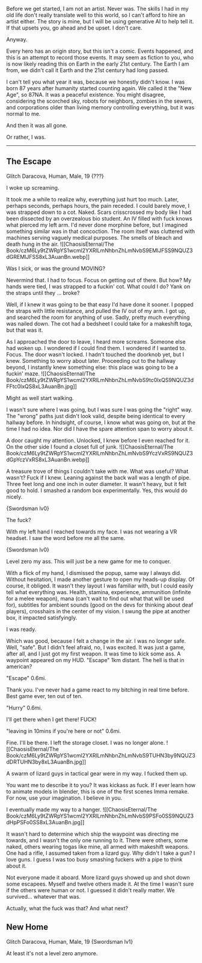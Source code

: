 Before we get started, I am not an artist. Never was. The skills I had in my old life don't really translate well to this world, so I can't afford to hire an artist either. The story is mine, but I will be using generative AI to help tell it. If that upsets you, go ahead and be upset. I don't care.

Anyway.

Every hero has an origin story, but this isn't a comic. Events happened, and this is an attempt to record those events. It may seem as fiction to you, who is now likely reading this on Earth in the early 21st century. The Earth I am from, we didn't call it Earth and the 21st century had long passed.

I can't tell you what year it was, because we honestly didn't know. I was born 87 years after humanity started counting again. We called it the "New Age", so 87NA. It was a peaceful existence. You might disagree, considering the scorched sky, robots for neighbors, zombies in the sewers, and corporations older than living memory controlling everything, but it was normal to me.

And then it was all gone.

Or rather, I was.

---
## The Escape
Glitch Daracova, Human, Male, 19
{???}

I woke up screaming.

It took me a while to realize why, everything just hurt too much. Later, perhaps seconds, perhaps hours, the pain receded. I could barely move, I was strapped down to a cot. Naked. Scars crisscrossed my body like I had been dissected by an overzealous bio student. An IV filled with fuck knows what pierced my left arm. I'd never done morphine before, but I imagined something similar was in that concoction. The room itself was cluttered with machines serving vaguely medical purposes. The smells of bleach and death hung in the air.
![[ChaosisEternal/The Book/czM6Ly9tZWRpYS1wcml2YXRlLmNhbnZhLmNvbS9EMlJFSS9NQUZ3dGREMlJFSS8xL3AuanBn.webp]]

Was I sick, or was the ground MOVING?

Nevermind that. I had to focus. Focus on getting out of there. But how? My hands were tied, I was strapped to a fuckin' cot. What could I do? Yank on the straps until they ... broke?

Well, if I knew it was going to be that easy I'd have done it sooner. I popped the straps with little resistance, and pulled the IV out of my arm. I got up, and searched the room for anything of use. Sadly, pretty much everything was nailed down. The cot had a bedsheet I could take for a makeshift toga, but that was it.

As I approached the door to leave, I heard more screams. Someone else had woken up. I wondered if I could find them. I wondered if I wanted to. Focus. The door wasn't locked. I hadn't touched the doorknob yet, but I knew. Something to worry about later. Proceeding out to the hallway beyond, I instantly knew something else: this place was going to be a fuckin' maze.
![[ChaosisEternal/The Book/czM6Ly9tZWRpYS1wcml2YXRlLmNhbnZhLmNvbS9tc0lxQS9NQUZ3dFFtc0lxQS8xL3AuanBn.jpg]]

Might as well start walking.

I wasn't sure where I was going, but I was sure I was going the "right" way. The "wrong" paths just didn't look valid, despite being identical to every hallway before. In hindsight, of course, I know what was going on, but at the time I had no idea. Nor did I have the spare attention span to worry about it.

A door caught my attention. Unlocked, I knew before I even reached for it. On the other side I found a closet full of junk.
![[ChaosisEternal/The Book/czM6Ly9tZWRpYS1wcml2YXRlLmNhbnZhLmNvbS9YczVxRS9NQUZ3dGpYczVxRS8xL3AuanBn.webp]]

A treasure trove of things I couldn't take with me. What was useful? What wasn't? Fuck if I knew. Leaning against the back wall was a length of pipe. Three feet long and one inch in outer diameter. It wasn't heavy, but it felt good to hold. I smashed a random box experimentally. Yes, this would do nicely.

{Swordsman lv0}

The fuck?

With my left hand I reached towards my face. I was not wearing a VR headset. I saw the word before me all the same.

{Swordsman lv0}

Level zero my ass. This will just be a new game for me to conquer.

With a flick of my hand, I dismissed the popup, same way I always did. Without hesitation, I made another gesture to open my heads-up display. Of course, it obliged. It wasn't they layout I was familiar with, but I could easily tell what everything was. Health, stamina, experience, ammunition (infinite for a melee weapon), mana (can't wait to find out what that will be used for), subtitles for ambient sounds (good on the devs for thinking about deaf players), crosshairs in the center of my vision. I swung the pipe at another box, it impacted satisfyingly.

I was ready.

Which was good, because I felt a change in the air. I was no longer safe. Well, "safe". But I didn't feel afraid, no, I was excited. It was just a game, after all, and I just got my first weapon. It was time to kick some ass. A waypoint appeared on my HUD. "Escape" 1km distant. The hell is that in american?

"Escape" 0.6mi.

Thank you. I've never had a game react to my bitching in real time before. Best game ever, ten out of ten.

"Hurry" 0.6mi.

I'll get there when I get there! FUCK!

"leaving in 10mins if you're here or not" 0.6mi.

Fine. I'll be there. I left the storage closet. I was no longer alone.
![[ChaosisEternal/The Book/czM6Ly9tZWRpYS1wcml2YXRlLmNhbnZhLmNvbS9TUHN3by9NQUZ3dDRTUHN3by8xL3AuanBn.jpg]]

A swarm of lizard guys in tactical gear were in my way. I fucked them up.

You want me to describe it to you? It was kickass as fuck. If I ever learn how to animate models in blender, this is one of the first scenes Imma remake. For now, use your imagination. I believe in you.

I eventually made my way to a hanger.
![[ChaosisEternal/The Book/czM6Ly9tZWRpYS1wcml2YXRlLmNhbnZhLmNvbS9PSFo0SS9NQUZ3dHpPSFo0SS8xL3AuanBn.jpg]]

It wasn't hard to determine which ship the waypoint was directing me towards, and I wasn't the only one running to it. There were others, some naked, others wearing togas like mine, all armed with makeshift weapons. One had a rifle, I assumed taken from a lizard guy. Why didn't I take a gun? I love guns. I guess I was too busy smashing fuckers with a pipe to think about it.

Not everyone made it aboard. More lizard guys showed up and shot down some escapees. Myself and twelve others made it. At the time I wasn't sure if the others were human or not. I guessed it didn't really matter. We survived... whatever that was.

Actually, what the fuck was that? And what next?

## New Home
Glitch Daracova, Human, Male, 19
{Swordsman lv1}

At least it's not a level zero anymore. 